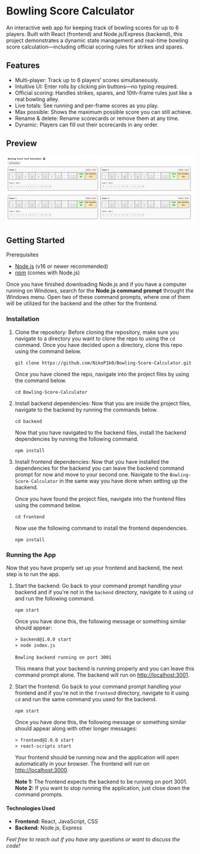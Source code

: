 # Bowling Score Calculator

An interactive web app for keeping track of bowling scores for up to 6 players. Built with React (frontend) and Node.js/Express (backend), this project demonstrates a dynamic state management and real-time bowling score calculation—including official scoring rules for strikes and spares.

## Features
* Multi-player: Track up to 6 players’ scores simultaneously.
* Intuitive UI: Enter rolls by clicking pin buttons—no typing required.
* Official scoring: Handles strikes, spares, and 10th-frame rules just like a real bowling alley.
* Live totals: See running and per-frame scores as you play.
* Max possible: Shows the maximum possible score you can still achieve.
* Rename & delete: Rename scorecards or remove them at any time.
* Dynamic: Players can fill out their scorecards in any order.

## Preview

![Bowling Score Calculator Screenshot](./scorecardApp.PNG)

## Getting Started
Prerequisites
* [Node.js](https://nodejs.org/en) (v16 or newer recommended)
* [npm](https://www.npmjs.com/) (comes with Node.js)

Once you have finished downloading Node.js and if you have a computer running on Windows, search for the **Node.js command prompt** throught the Windows menu.
Open two of these command prompts, where one of them will be utilized for the backend and the other for the frontend.

### Installation

1. Clone the repository:
   Before cloning the repository, make sure you navigate to a directory you want to clone the repo to using the `cd` command.
   Once you have decided upon a directory, clone this repo using the command below.
   ```
   git clone https://github.com/NikoP1k0/Bowling-Score-Calculator.git
   ```

   Once you have cloned the repo, navigate into the project files by using the command below.
   ```
   cd Bowling-Score-Calculator
   ```

3. Install backend dependencies:
   Now that you are inside the project files, navigate to the backend by running the commands below.
   ```
   cd backend
   ```

   Now that you have navigated to the backend files, install the backend dependencies by running the following command.
   ```
   npm install
   ```
   
5. Install frontend dependencies:
   Now that you have installed the dependencies for the backend you can leave the backend command prompt for now and move to your second one.
   Navigate to the ``Bowling-Score-Calculator`` in the same way you have done when setting up the backend.

   Once you have found the project files, navigate into the frontend files using the command below.
   ```
   cd frontend
   ```

   Now use the following command to install the frontend dependencies.
   ```
   npm install
   ```
   
### Running the App
Now that you have properly set up your frontend and backend, the next step is to run the app.

1. Start the backend:
   Go back to your command prompt handling your backend and if you're not in the ``backend`` directory, navigate to it using ``cd`` and run the following command.
   ```
   npm start
   ```

   Once you have done this, the following message or something similar should appear:
   ```
   > backend@1.0.0 start
   > node index.js

   Bowling backend running on port 3001
   ```
   This means that your backend is running properly and you can leave this command prompt alone. 
   The backend will run on [http://localhost:3001](http://localhost:3001).

3. Start the frontend:
   Go back to your command prompt handling your frontend and if you're not in the ``frontend`` directory, navigate to it using ``cd`` and run the same command you used for the backend.
   ```
   npm start
   ```

   Once you have done this, the following message or something similar should appear along with other longer messages:
   ```
   > frontend@1.0.0 start
   > react-scripts start
   ```

   Your frontend should be running now and the application will open automatically in your browser.
   The frontend will run on [http://localhost:3000](http://localhost:3000).

   **Note 1:** The frontend expects the backend to be running on port 3001.  
   **Note 2:** If you want to stop running the application, just close down the command prompts.
   

#### Technologies Used
* **Frontend:** React, JavaScript, CSS
* **Backend:** Node.js, Express

*Feel free to reach out if you have any questions or want to discuss the code!*
